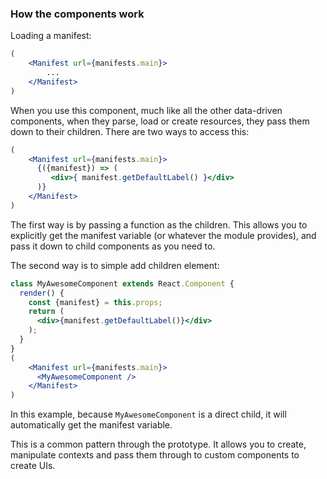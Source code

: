 ### How the components work
Loading a manifest:
```jsx static
(
    <Manifest url={manifests.main}>
	    ...
    </Manifest>
)
```
When you use this component, much like all the other data-driven components, when they parse, load or create resources, they pass them down to their children. There are two ways to access this:

```jsx static
(
    <Manifest url={manifests.main}>
      {({manifest}) => (
         <div>{ manifest.getDefaultLabel() }</div>
      )}
    </Manifest>
)
```

The first way is by passing a function as the children. This allows you to explicitly get the manifest variable (or whatever the module provides), and pass it down to child components as you need to.

The second way is to simple add children element:
```jsx static
class MyAwesomeComponent extends React.Component {
  render() {
    const {manifest} = this.props;
    return (
      <div>{manifest.getDefaultLabel()}</div>
    );
  }
}
(
    <Manifest url={manifests.main}>
      <MyAwesomeComponent />
    </Manifest>
)
```
In this example, because `MyAwesomeComponent` is a direct child, it will automatically get the manifest variable.

This is a common pattern through the prototype. It allows you to create, manipulate contexts and pass them through to custom components to create UIs.